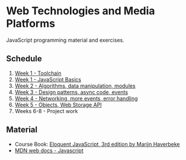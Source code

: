 # Web Technologies and Media Platforms

JavaScript programming material and exercises.

## Schedule

1. [Week 1 - Toolchain](docs/00-tools.md)
2. [Week 1 - JavaScript Basics](docs/01-javascript-basics.md)
3. [Week 2 - Algorithms, data manipulation, modules](docs/02-javascript-week-2.md)
4. [Week 3 - Design patterns, async code, events](docs/03-javascript-week-3.md)
5. [Week 4 - Networking, more events, error handling](docs/04-javascript-week-4.md)
6. [Week 5 - Objects, Web Storage API](docs/05-javascript-week-5.md)
7. Weeks 6-8 - Project work

## Material

- Course Book: [Eloquent JavaScript, 3rd edition by Marijn Haverbeke](https://eloquentjavascript.net)
- [MDN web docs - Javascript](https://developer.mozilla.org/en-US/docs/Learn/JavaScript)
